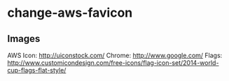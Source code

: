# change-aws-favicon

## Images
AWS Icon: http://uiconstock.com/
Chrome: http://www.google.com/
Flags: http://www.customicondesign.com/free-icons/flag-icon-set/2014-world-cup-flags-flat-style/
